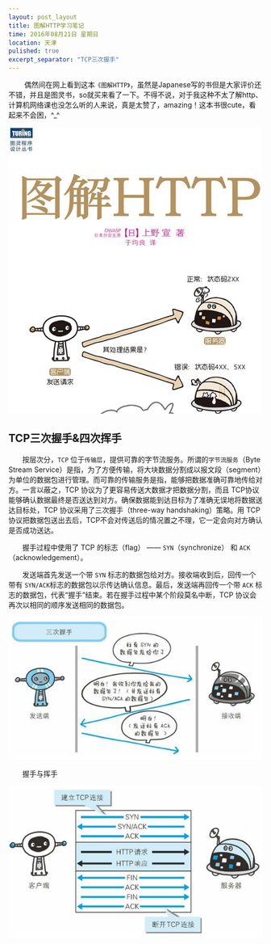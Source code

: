 ```yaml
---
layout: post_layout
title: 图解HTTP学习笔记
time: 2016年08月21日 星期日
location: 天津
pulished: true
excerpt_separator: "TCP三次握手"
---
```

&#160; &#160; &#160; &#160; 偶然间在网上看到这本`《图解HTTP》`，虽然是Japanese写的书但是大家评价还不错，并且是图灵书，so就买来看了一下。不得不说，对于我这种不太了解http、计算机网络课也没怎么听的人来说，真是太赞了，amazing！这本书很cute，看起来不会困，^_^

<img src="/assets/img/HTTP_Learning/book.png" alt="图解HTTP 上野·宣 于均良（译者）人民邮电出版社">

## TCP三次握手&四次挥手

&#160; &#160; &#160; &#160;按层次分，`TCP` 位于`传输层`，提供可靠的字节流服务。所谓的`字节流服务`（Byte Stream Service）是指，为了方便传输，将大块数据分割成以报文段（segment）为单位的数据包进行管理。而可靠的传输服务是指，能够把数据准确可靠地传给对方。一言以蔽之，TCP 协议为了更容易传送大数据才把数据分割，而且 TCP协议能够确认数据最终是否送达到对方。确保数据能到达目标为了准确无误地将数据送达目标处，TCP 协议采用了三次握手（three-way handshaking）策略。用 TCP 协议把数据包送出去后，TCP不会对传送后的情况置之不理，它一定会向对方确认是否成功送达。


&#160; &#160; &#160; &#160;握手过程中使用了 TCP 的标志（flag） —— `SYN`（synchronize） 和
`ACK`（acknowledgement）。

&#160; &#160; &#160; &#160;发送端首先发送一个带 `SYN` 标志的数据包给对方。接收端收到后，回传一个带有 `SYN/ACK`标志的数据包以示传达确认信息。最后，发送端再回传一个带 `ACK` 标志的数据包，代表“握手”结束。若在握手过程中某个阶段莫名中断，TCP 协议会再次以相同的顺序发送相同的数据包。

<img src="/assets/img/HTTP_Learning/0.png" alt="图片无法正常显示">

&#160; &#160; &#160; &#160;握手与挥手

<img src="/assets/img/HTTP_Learning/1.png" alt="图片无法正常显示">



